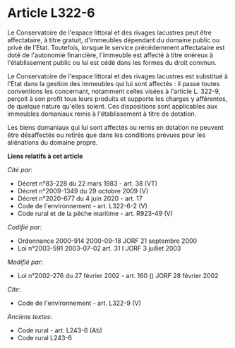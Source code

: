 # Article L322-6

Le Conservatoire de l'espace littoral et des rivages lacustres peut être affectataire, à titre gratuit, d'immeubles dépendant
du domaine public ou privé de l'Etat. Toutefois, lorsque le service précédemment affectataire est doté de l'autonomie
financière, l'immeuble est affecté à titre onéreux à l'établissement public ou lui est cédé dans les formes du droit commun. 

Le Conservatoire de l'espace littoral et des rivages lacustres est substitué à l'Etat dans la gestion des immeubles qui lui
sont affectés : il passe toutes conventions les concernant, notamment celles visées à l'article L. 322-9, perçoit à son
profit tous leurs produits et supporte les charges y afférentes, de quelque nature qu'elles soient. Ces dispositions sont
applicables aux immeubles domaniaux remis à l'établissement à titre de dotation. 

Les biens domaniaux qui lui sont affectés ou remis en dotation ne peuvent être désaffectés ou retirés que dans les conditions
prévues pour les aliénations du domaine propre.

**Liens relatifs à cet article**

_Cité par_:

  - Décret n°83-228 du 22 mars 1983 - art. 38 (VT)
  - Décret n°2009-1349 du 29 octobre 2009 (V)
  - Décret n°2020-677 du 4 juin 2020 - art. 17
  - Code de l'environnement - art. L322-6-2 (V)
  - Code rural et de la pêche maritime - art. R923-49 (V)

_Codifié par_:

  - Ordonnance 2000-914 2000-09-18 JORF 21 septembre 2000
  - Loi n°2003-591 2003-07-02 art. 31 I JORF 3 juillet 2003

_Modifié par_:

  - Loi n°2002-276 du 27 février 2002 - art. 160 () JORF 28 février 2002

_Cite_:

  - Code de l'environnement - art. L322-9 (V)

_Anciens textes_:

  - Code rural - art. L243-6 (Ab)
  - Code rural L243-6

